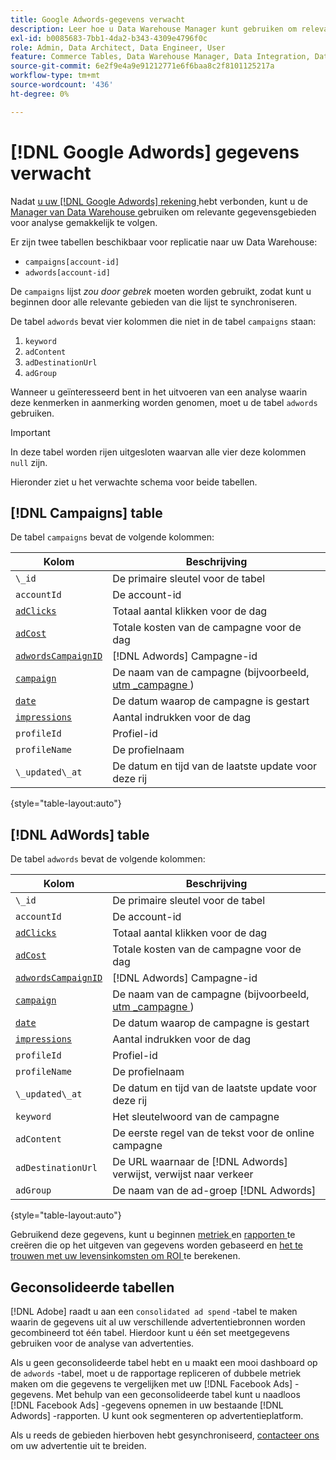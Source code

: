 ```yaml
---
title: Google Adwords-gegevens verwacht
description: Leer hoe u Data Warehouse Manager kunt gebruiken om relevante gegevensvelden gemakkelijk bij te houden voor analyse.
exl-id: b0085683-7bb1-4da2-b343-4309e4796f0c
role: Admin, Data Architect, Data Engineer, User
feature: Commerce Tables, Data Warehouse Manager, Data Integration, Data Import/Export
source-git-commit: 6e2f9e4a9e91212771e6f6baa8c2f8101125217a
workflow-type: tm+mt
source-wordcount: '436'
ht-degree: 0%

---
```


# [!DNL Google Adwords] gegevens verwacht

Nadat [ u uw  [!DNL Google Adwords]  rekening ](../integrations/google-adwords.md) hebt verbonden, kunt u de [ Manager van Data Warehouse ](../../data-warehouse-mgr/tour-dwm.md) gebruiken om relevante gegevensgebieden voor analyse gemakkelijk te volgen.

Er zijn twee tabellen beschikbaar voor replicatie naar uw Data Warehouse:

* `campaigns[account-id]`
* `adwords[account-id]`

De `campaigns` lijst *zou door gebrek* moeten worden gebruikt, zodat kunt u beginnen door alle relevante gebieden van die lijst te synchroniseren.

De tabel `adwords` bevat vier kolommen die niet in de tabel `campaigns` staan:

1. `keyword`
1. `adContent`
1. `adDestinationUrl`
1. `adGroup`

Wanneer u geïnteresseerd bent in het uitvoeren van een analyse waarin deze kenmerken in aanmerking worden genomen, moet u de tabel `adwords` gebruiken.

>[!IMPORTANT]
>
>In deze tabel worden rijen uitgesloten waarvan alle vier deze kolommen `null` zijn.

Hieronder ziet u het verwachte schema voor beide tabellen.

## [!DNL Campaigns] table

De tabel `campaigns` bevat de volgende kolommen:

| **Kolom** | **Beschrijving** |
|-----|-----|
| `\_id` | De primaire sleutel voor de tabel |
| `accountId` | De account-id |
| [`adClicks`](https://ga-dev-tools.google/dimensions-metrics-explorer/#view=detail&group=adwords&jump=ga_adclicks) | Totaal aantal klikken voor de dag |
| [`adCost`](https://ga-dev-tools.google/dimensions-metrics-explorer/#view=detail&group=adwords&jump=ga_adcost) | Totale kosten van de campagne voor de dag |
| [`adwordsCampaignID`](https://ga-dev-tools.google/dimensions-metrics-explorer/#view=detail&group=adwords&jump=ga_adwordscampaignid) | [!DNL Adwords] Campagne-id |
| [`campaign`](https://ga-dev-tools.google/dimensions-metrics-explorer/#view=detail&group=traffic_sources&jump=ga_campaign) | De naam van de campagne (bijvoorbeeld, [ utm \_campagne ](https://support.google.com/analytics/answer/1033867?hl=en)) |
| [`date`](https://ga-dev-tools.google/dimensions-metrics-explorer/#view=detail&group=time&jump=ga_date) | De datum waarop de campagne is gestart |
| [`impressions`](https://ga-dev-tools.google/dimensions-metrics-explorer/#view=detail&group=adwords&jump=ga_impressions) | Aantal indrukken voor de dag |
| `profileId` | Profiel-id |
| `profileName` | De profielnaam |
| `\_updated\_at` | De datum en tijd van de laatste update voor deze rij |

{style="table-layout:auto"}

## [!DNL AdWords] table

De tabel `adwords` bevat de volgende kolommen:

| **Kolom** | **Beschrijving** |
|-----|-----|
| `\_id` | De primaire sleutel voor de tabel |
| `accountId` | De account-id |
| [`adClicks`](https://ga-dev-tools.google/dimensions-metrics-explorer/#view=detail&group=adwords&jump=ga_adclicks) | Totaal aantal klikken voor de dag |
| [`adCost`](https://ga-dev-tools.google/dimensions-metrics-explorer/#view=detail&group=adwords&jump=ga_adcost) | Totale kosten van de campagne voor de dag |
| [`adwordsCampaignID`](https://ga-dev-tools.google/dimensions-metrics-explorer/#view=detail&group=adwords&jump=ga_adwordscampaignid) | [!DNL Adwords] Campagne-id |
| [`campaign`](https://ga-dev-tools.google/dimensions-metrics-explorer/#view=detail&group=traffic_sources&jump=ga_campaign) | De naam van de campagne (bijvoorbeeld, [ utm \_campagne ](https://support.google.com/analytics/answer/1033867?hl=en)) |
| [`date`](https://ga-dev-tools.google/dimensions-metrics-explorer/#view=detail&group=time&jump=ga_date) | De datum waarop de campagne is gestart |
| [`impressions`](https://ga-dev-tools.google/dimensions-metrics-explorer/#view=detail&group=adwords&jump=ga_impressions) | Aantal indrukken voor de dag |
| `profileId` | Profiel-id |
| `profileName` | De profielnaam |
| `\_updated\_at` | De datum en tijd van de laatste update voor deze rij |
| `keyword` | Het sleutelwoord van de campagne |
| `adContent` | De eerste regel van de tekst voor de online campagne |
| `adDestinationUrl` | De URL waarnaar de [!DNL Adwords] verwijst, verwijst naar verkeer |
| `adGroup` | De naam van de ad-groep [!DNL Adwords] |

{style="table-layout:auto"}

Gebruikend deze gegevens, kunt u beginnen [ metriek ](../../../data-user/reports/ess-manage-data-metrics.md) en [ rapporten ](../../../tutorials/using-visual-report-builder.md) te creëren die op het uitgeven van gegevens worden gebaseerd en [ het te trouwen met uw levensinkomsten om ROI ](../../analysis/roi-ad-camp.md) te berekenen.

## Geconsolideerde tabellen

[!DNL Adobe] raadt u aan een `consolidated ad spend` -tabel te maken waarin de gegevens uit al uw verschillende advertentiebronnen worden gecombineerd tot één tabel. Hierdoor kunt u één set meetgegevens gebruiken voor de analyse van advertenties.

Als u geen geconsolideerde tabel hebt en u maakt een mooi dashboard op de `adwords` -tabel, moet u de rapportage repliceren of dubbele metriek maken om die gegevens te vergelijken met uw [!DNL Facebook Ads] -gegevens. Met behulp van een geconsolideerde tabel kunt u naadloos [!DNL Facebook Ads] -gegevens opnemen in uw bestaande [!DNL Adwords] -rapporten. U kunt ook segmenteren op advertentieplatform.

Als u reeds de gebieden hierboven hebt gesynchroniseerd, [ contacteer ons ](https://experienceleague.adobe.com/docs/commerce-knowledge-base/kb/troubleshooting/miscellaneous/mbi-service-policies.html) om uw advertentie uit te breiden.
